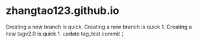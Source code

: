 # zhangtao123.github.io
Creating a new branch is quick.
Creating a new branch is quick 1.
Creating a new tagv2.0 is quick 1.
update tag_test commit；

